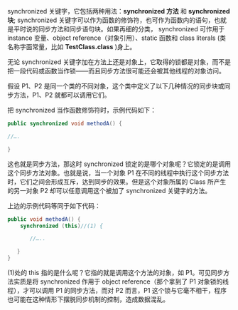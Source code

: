 synchronized 关键字，它包括两种用法：**synchronized 方法** 和 **synchronized 块**; synchronized 关键字可以作为函数的修饰符，也可作为函数内的语句，也就是平时说的同步方法和同步语句块。如果再细的分类，
synchronized 可作用于 instance 变量、object reference（对象引用）、static 函数和 class literals (类名称字面常量，比如 **TestClass.class** )身上。

  无论 synchronized 关键字加在方法上还是对象上，它取得的锁都是对象，而不是把一段代码或函数当作锁――而且同步方法很可能还会被其他线程的对象访问。

  假设 P1、P2 是同一个类的不同对象，这个类中定义了以下几种情况的同步块或同步方法，P1、P2 就都可以调用它们。

  把 synchronized 当作函数修饰符时，示例代码如下：
  ```Java
  public synchronized void methodA() {

  //….

  }
  ```

  这也就是同步方法，那这时 synchronized 锁定的是哪个对象呢？它锁定的是调用这个同步方法对象。也就是说，当一个对象 P1 在不同的线程中执行这个同步方法时，它们之间会形成互斥，达到同步的效果。但是这个对象所属的 Class 所产生的另一对象 P2 却可以任意调用这个被加了 synchronized 关键字的方法。

  上边的示例代码等同于如下代码：
  ```Java
  public void methodA() {
      synchronized (this)//(1) {

         //…..

     }
  }
  ```
  (1)处的 this 指的是什么呢？它指的就是调用这个方法的对象，如 P1。可见同步方法实质是将 synchronized 作用于 object reference（那个拿到了 P1 对象锁的线程），才可以调用 P1 的同步方法，而对 P2 而言，P1 这个锁与它毫不相干，程序也可能在这种情形下摆脱同步机制的控制，造成数据混乱。
